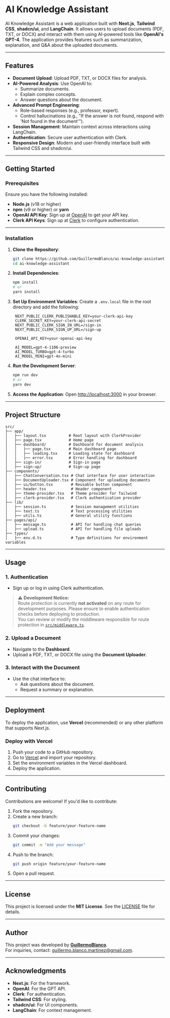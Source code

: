# AI Knowledge Assistant

AI Knowledge Assistant is a web application built with **Next.js**, **Tailwind CSS**, **shadcn/ui**, and **LangChain**. It allows users to upload documents (PDF, TXT, or DOCX) and interact with them using AI-powered tools like **OpenAI's GPT-4**. The application provides features such as summarization, explanation, and Q&A about the uploaded documents.

---

## **Features**
- **Document Upload**: Upload PDF, TXT, or DOCX files for analysis.
- **AI-Powered Analysis**: Use OpenAI to:
  - Summarize documents.
  - Explain complex concepts.
  - Answer questions about the document.
- **Advanced Prompt Engineering**:
  - Role-based responses (e.g., professor, expert).
  - Control hallucinations (e.g., "If the answer is not found, respond with 'Not found in the document'").
- **Session Management**: Maintain context across interactions using LangChain.
- **Authentication**: Secure user authentication with Clerk.
- **Responsive Design**: Modern and user-friendly interface built with Tailwind CSS and shadcn/ui.

---

## **Getting Started**

### **Prerequisites**
Ensure you have the following installed:
- **Node.js** (v18 or higher)
- **npm** (v9 or higher) or **yarn**
- **OpenAI API Key**: Sign up at [OpenAI](https://platform.openai.com/signup/) to get your API key.
- **Clerk API Keys**: Sign up at [Clerk](https://clerk.dev/) to configure authentication.

---

### **Installation**

1. **Clone the Repository**:
   ```bash
   git clone https://github.com/GuillermoBlanco/ai-knowledge-assistant.git
   cd ai-knowledge-assistant
   ```

2. **Install Dependencies**:
   ```bash
   npm install
   # or
   yarn install
   ```

3. **Set Up Environment Variables**:
   Create a `.env.local` file in the root directory and add the following:
   ```env
    NEXT_PUBLIC_CLERK_PUBLISHABLE_KEY=your-clerk-api-key
    CLERK_SECRET_KEY=your-clerk-api-secret
    NEXT_PUBLIC_CLERK_SIGN_IN_URL=/sign-in
    NEXT_PUBLIC_CLERK_SIGN_UP_URL=/sign-up
    
    OPENAI_API_KEY=your-openai-api-key
    
    AI_MODEL=gpt-4-1106-preview
    AI_MODEL_TURBO=gpt-4-turbo
    AI_MODEL_MINI=gpt-4o-mini
   ```

4. **Run the Development Server**:
   ```bash
   npm run dev
   # or
   yarn dev
   ```

5. **Access the Application**:
   Open [http://localhost:3000](http://localhost:3000) in your browser.

---

## **Project Structure**

```plaintext
src/
├── app/
│   ├── layout.tsx          # Root layout with ClerkProvider
│   ├── page.tsx            # Home page
│   ├── dashboard/          # Dashboard for document analysis
│   │   ├── page.tsx        # Main dashboard page
│   │   ├── loading.tsx     # Loading state for dashboard
│   │   ├── error.tsx       # Error handling for dashboard
│   ├── sign-in/            # Sign-in page
│   ├── sign-up/            # Sign-up page
├── components/
│   ├── ChatConversation.tsx # Chat interface for user interaction
│   ├── DocumentUploader.tsx # Component for uploading documents
│   ├── ui/button.tsx        # Reusable button component
│   ├── header.tsx           # Header component
│   ├── theme-provider.tsx   # Theme provider for Tailwind
│   ├── clerk-provider.tsx   # Clerk authentication provider
├── lib/
│   ├── session.ts           # Session management utilities
│   ├── text.ts              # Text processing utilities
│   ├── utils.ts             # General utility functions
├── pages/api/
│   ├── message.ts           # API for handling chat queries
│   ├── upload.ts            # API for handling file uploads
├── types/
│   ├── env.d.ts             # Type definitions for environment variables
```

---

## **Usage**

### **1. Authentication**
- Sign up or log in using Clerk authentication.
> ⚠️ **Development Notice:**  
> Route protection is currently **not activated** on any route for development purposes. Please ensure to enable authentication checks before deploying to production.  
> You can review or modify the middleware responsible for route protection in [`src/middleware.ts`](src/middleware.ts).

### **2. Upload a Document**
- Navigate to the **Dashboard**.
- Upload a PDF, TXT, or DOCX file using the **Document Uploader**.

### **3. Interact with the Document**
- Use the chat interface to:
  - Ask questions about the document.
  - Request a summary or explanation.

---

## **Deployment**

To deploy the application, use **Vercel** (recommended) or any other platform that supports Next.js.

### **Deploy with Vercel**
1. Push your code to a GitHub repository.
2. Go to [Vercel](https://vercel.com/) and import your repository.
3. Set the environment variables in the Vercel dashboard.
4. Deploy the application.

---

## **Contributing**

Contributions are welcome! If you'd like to contribute:
1. Fork the repository.
2. Create a new branch:
   ```bash
   git checkout -b feature/your-feature-name
   ```
3. Commit your changes:
   ```bash
   git commit -m "Add your message"
   ```
4. Push to the branch:
   ```bash
   git push origin feature/your-feature-name
   ```
5. Open a pull request.

---

## **License**

This project is licensed under the **MIT License**. See the [LICENSE](LICENSE) file for details.

---

## **Author**

This project was developed by **[GuillermoBlanco](https://github.com/GuillermoBlanco)**.  
For inquiries, contact: [guillermo.blanco.martinez@gmail.com](mailto:guillermo.blanco.martinez@gmail.com).

---

## **Acknowledgments**
- **Next.js**: For the framework.
- **OpenAI**: For the GPT API.
- **Clerk**: For authentication.
- **Tailwind CSS**: For styling.
- **shadcn/ui**: For UI components.
- **LangChain**: For context management.
